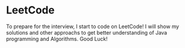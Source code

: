 # LeetCode
To prepare for the interview, I start to code on LeetCode!
I will show my solutions and other approachs to get better understanding of Java programming and Algorithms.
Good Luck!
